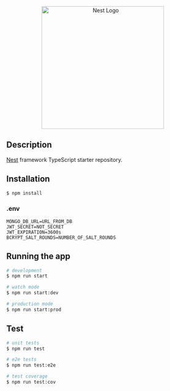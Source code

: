<div style="text-align: center;">
    <img src="https://nestjs.com/img/logo_text.svg" width="320" alt="Nest Logo" />
</div>

## Description

[Nest](https://github.com/nestjs/nest) framework TypeScript starter repository.

## Installation

```bash
$ npm install
```

### .env
```dotenv
MONGO_DB_URL=URL_FROM_DB
JWT_SECRET=NOT_SECRET
JWT_EXPIRATION=3600s
BCRYPT_SALT_ROUNDS=NUMBER_OF_SALT_ROUNDS
```

## Running the app

```bash
# development
$ npm run start

# watch mode
$ npm run start:dev

# production mode
$ npm run start:prod
```

## Test

```bash
# unit tests
$ npm run test

# e2e tests
$ npm run test:e2e

# test coverage
$ npm run test:cov
```


